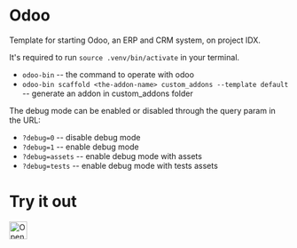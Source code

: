 # Odoo
Template for starting Odoo, an ERP and CRM system, on project IDX.

It's required to run `source .venv/bin/activate` in your terminal.

- `odoo-bin` -- the command to operate with odoo
- `odoo-bin scaffold <the-addon-name> custom_addons --template default` -- generate an addon in custom_addons folder

The debug mode can be enabled or disabled through the query param in the URL:

- `?debug=0` -- disable debug mode
- `?debug=1` -- enable debug mode
- `?debug=assets` -- enable debug mode with assets
- `?debug=tests` -- enable debug mode with tests assets

# Try it out
<a href="https://idx.google.com/new?template=https://github.com/rvjaraj/community-templates/tree/main/odoo">
  <picture>
    <source
      media="(prefers-color-scheme: dark)"
      srcset="https://cdn.idx.dev/btn/open_dark_32.svg">
    <source
      media="(prefers-color-scheme: light)"
      srcset="https://cdn.idx.dev/btn/open_light_32.svg">
    <img
      height="32"
      alt="Open in IDX"
      src="https://cdn.idx.dev/btn/open_purple_32.svg">
  </picture>
</a>